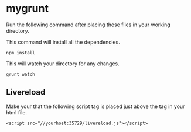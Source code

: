 mygrunt
=======

Run the following command after placing these files in your working directory.

This command will install all the dependencies.

````
npm install
````

This will watch your directory for any changes.

````
grunt watch
````
## Livereload

Make your that the following script tag is placed just above the </body> tag in your html file.

````
<script src="//yourhost:35729/livereload.js"></script>
````
